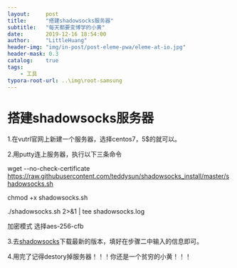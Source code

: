 ```yaml
---
layout:     post
title:      "搭建shadowsocks服务器"
subtitle:   "每天都要变博学的小黄"
date:       2019-12-16 18:54:00
author:     "LittleHuang"
header-img: "img/in-post/post-eleme-pwa/eleme-at-io.jpg"
header-mask: 0.3
catalog:    true
tags:
    - 工具
typora-root-url: ..\img\root-samsung
---
```


# 搭建shadowsocks服务器

1.在vutrl官网上新建一个服务器，选择centos7，5$的就可以。

2.用putty连上服务器，执行以下三条命令

wget --no-check-certificate https://raw.githubusercontent.com/teddysun/shadowsocks_install/master/shadowsocks.sh

chmod +x shadowsocks.sh

./shadowsocks.sh 2>&1 | tee shadowsocks.log

加密模式 选择aes-256-cfb

3.去[shadowsocks](https://github.com/shadowsocks/shadowsocks/releases)下载最新的版本，填好在步骤二中输入的信息即可。

4.用完了记得destory掉服务器！！！你还是一个贫穷的小黄！！！





